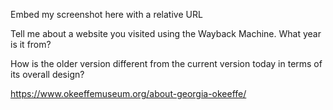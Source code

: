Embed my screenshot here with a relative URL

Tell me about a website you visited using the Wayback Machine. What year is it from?

How is the older version different from the current version today in terms of its overall design?

https://www.okeeffemuseum.org/about-georgia-okeeffe/
